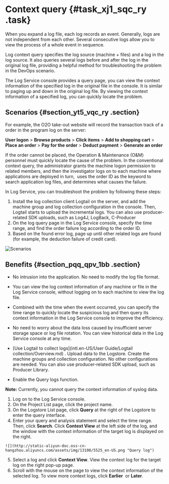 # Context query {#task_xj1_sqc_ry .task}

When you expand a log file, each log records an event. Generally, logs are not independent from each other. Several consecutive logs allow you to view the process of a whole event in sequence.

Log context query specifies the log source \(machine + files\) and a log in the log source. It also queries several logs before and after the log in the original log file, providing a helpful method for troubleshooting the problem in the DevOps scenario.

The Log Service console provides a query page, you can view the context information of the specified log in the original file in the console. It is similar to paging up and down in the original log file. By viewing the context information of a specified log, you can quickly locate the problem.

## Scenarios {#section_yt5_vqc_ry .section}

For example, the O2O take-out website will record the transaction track of a order in the program log on the server:

**User logon** \> **Browse products** \> **Click items** \> **Add to shopping cart** \> **Place an order** \> **Pay for the order** \> **Deduct payment** \> **Generate an order**

If the order cannot be placed, the Operation & Maintenance \(O&M\) personnel must quickly locate the cause of the problem. In the conventional context query, the administrator grants the machine logon permission to related members, and then the investigator logs on to each machine where applications are deployed in turn,  uses the order ID as the keyword to search application log files, and determines what causes the failure.

In Log Service, you can troubleshoot the problem by following these steps:

1.  Install the log collection client Logtail on the server, and add the machine group and log collection configuration in the console. Then, Logtail starts to upload the incremental logs. You can also use producer-related SDK uploads, such as Log4J, LogBack, C-Producer
2.  On the log query page in the Log Service console, specify the time range, and find the order failure log according to the order ID.
3.  Based on the found error log, page up until other related logs are found \(for example, the deduction failure of credit card\).

![](http://static-aliyun-doc.oss-cn-hangzhou.aliyuncs.com/assets/img/13100/5524_en-US.png "Scenarios")

## Benefits {#section_pqq_qpv_1bb .section}

-   No intrusion into the application. No need to modify the log file format.
-   You can view the log context information of any machine or file in the Log Service console, without logging on to each machine to view the log file.
-   Combined with the time when the event occurred, you can specify the time range to quickly locate the suspicious log and then query its context information in the Log Service console to improve the efficiency.
-   No need to worry about the data loss caused by insufficient server storage space or log file rotation. You can view historical data in the Log Service console at any time.

-   [Use Logtail to collect logs](intl.en-US/User Guide/Logtail collection/Overview.md) . Upload data to the Logstore. Create the machine groups and collection configuration. No other configurations are needed. You can also use producer-related SDK upload, such as Producer Library.
-   Enable the Query logs function.

**Note:** Currently, you cannot query the context information of syslog data. 

1.   Log on to the Log Service console. 
2.   On the Project List page, click the project name. 
3.   On the Logstore List page, click **Query** at the right of the Logstore to enter the query interface. 
4.   Enter your query and analysis statement and select the time range. Then, click **Search**. Click **Context View** at the left side of the log, and the window with the context information of the target log is displayed on the right.

    ![](http://static-aliyun-doc.oss-cn-hangzhou.aliyuncs.com/assets/img/13100/5525_en-US.png "Query log")

5.   Select a log and click **Context View**. View the context log for the target log on the right pop-up page. 
6.   Scroll with the mouse on the page to view the context information of the selected log. To view more context logs, click **Earlier**  or **Later**. 

